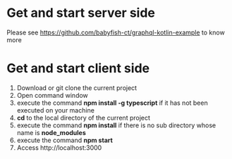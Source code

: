 # Get and start server side

Please see https://github.com/babyfish-ct/graphql-kotlin-example to know more

# Get and start client side

1. Download or git clone the current project
2. Open command window
3. execute the command **npm install -g typescript** if it has not been executed on your machine
4. **cd** to the local directory of the current project
5. execute the command **npm install** if there is no sub directory whose name is **node_modules**
6. execute the command **npm start**
7. Access http://localhost:3000